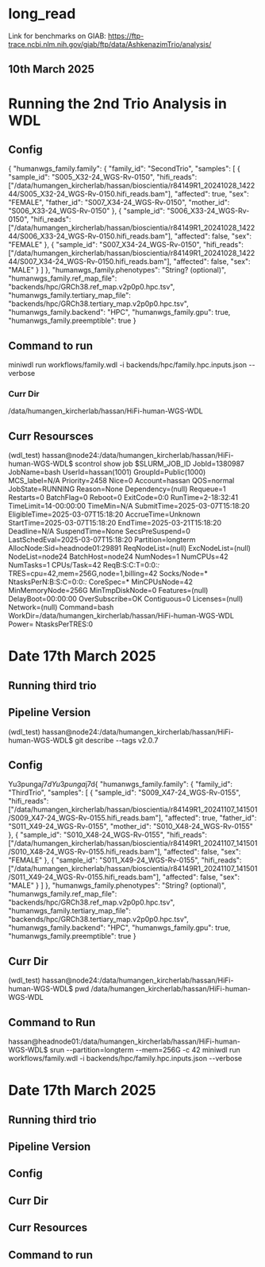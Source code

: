 # long_read


Link for benchmarks on GIAB: https://ftp-trace.ncbi.nlm.nih.gov/giab/ftp/data/AshkenazimTrio/analysis/




## 10th March 2025
# Running the 2nd Trio Analysis in WDL

## Config
{
  "humanwgs_family.family": {
    "family_id": "SecondTrio",
    "samples": [
      {
        "sample_id": "S005_X32-24_WGS-Rv-0150",
        "hifi_reads": ["/data/humangen_kircherlab/hassan/bioscientia/r84149R1_20241028_142244/S005_X32-24_WGS-Rv-0150.hifi_reads.bam"],
        "affected": true,
        "sex": "FEMALE",
        "father_id": "S007_X34-24_WGS-Rv-0150",
        "mother_id": "S006_X33-24_WGS-Rv-0150"
      },
      {
        "sample_id": "S006_X33-24_WGS-Rv-0150",
        "hifi_reads": ["/data/humangen_kircherlab/hassan/bioscientia/r84149R1_20241028_142244/S006_X33-24_WGS-Rv-0150.hifi_reads.bam"],
        "affected": false,
        "sex": "FEMALE"
      },
      {
        "sample_id": "S007_X34-24_WGS-Rv-0150",
        "hifi_reads": ["/data/humangen_kircherlab/hassan/bioscientia/r84149R1_20241028_142244/S007_X34-24_WGS-Rv-0150.hifi_reads.bam"],
        "affected": false,
        "sex": "MALE"
      }
    ]
  },
  "humanwgs_family.phenotypes": "String? (optional)",
  "humanwgs_family.ref_map_file": "backends/hpc/GRCh38.ref_map.v2p0p0.hpc.tsv",
  "humanwgs_family.tertiary_map_file": "backends/hpc/GRCh38.tertiary_map.v2p0p0.hpc.tsv",
  "humanwgs_family.backend": "HPC",
  "humanwgs_family.gpu": true,
  "humanwgs_family.preemptible": true
}


## Command to run
miniwdl run workflows/family.wdl -i backends/hpc/family.hpc.inputs.json --verbose
### Curr Dir
/data/humangen_kircherlab/hassan/HiFi-human-WGS-WDL

## Curr Resoursces
(wdl_test) hassan@node24:/data/humangen_kircherlab/hassan/HiFi-human-WGS-WDL$ scontrol show job $SLURM_JOB_ID
JobId=1380987 JobName=bash
   UserId=hassan(1001) GroupId=Public(1000) MCS_label=N/A
   Priority=2458 Nice=0 Account=hassan QOS=normal
   JobState=RUNNING Reason=None Dependency=(null)
   Requeue=1 Restarts=0 BatchFlag=0 Reboot=0 ExitCode=0:0
   RunTime=2-18:32:41 TimeLimit=14-00:00:00 TimeMin=N/A
   SubmitTime=2025-03-07T15:18:20 EligibleTime=2025-03-07T15:18:20
   AccrueTime=Unknown
   StartTime=2025-03-07T15:18:20 EndTime=2025-03-21T15:18:20 Deadline=N/A
   SuspendTime=None SecsPreSuspend=0 LastSchedEval=2025-03-07T15:18:20
   Partition=longterm AllocNode:Sid=headnode01:29891
   ReqNodeList=(null) ExcNodeList=(null)
   NodeList=node24
   BatchHost=node24
   NumNodes=1 NumCPUs=42 NumTasks=1 CPUs/Task=42 ReqB:S:C:T=0:0:*:*
   TRES=cpu=42,mem=256G,node=1,billing=42
   Socks/Node=* NtasksPerN:B:S:C=0:0:*:* CoreSpec=*
   MinCPUsNode=42 MinMemoryNode=256G MinTmpDiskNode=0
   Features=(null) DelayBoot=00:00:00
   OverSubscribe=OK Contiguous=0 Licenses=(null) Network=(null)
   Command=bash
   WorkDir=/data/humangen_kircherlab/hassan/HiFi-human-WGS-WDL
   Power=
   NtasksPerTRES:0


# Date 17th March 2025
## Running third trio

## Pipeline Version
(wdl_test) hassan@node24:/data/humangen_kircherlab/hassan/HiFi-human-WGS-WDL$ git describe --tags
v2.0.7


## Config
Yu3punga$j7dYu3punga$j7d{
  "humanwgs_family.family": {
    "family_id": "ThirdTrio",
    "samples": [
      {
        "sample_id": "S009_X47-24_WGS-Rv-0155",
        "hifi_reads": ["/data/humangen_kircherlab/hassan/bioscientia/r84149R1_20241107_141501/S009_X47-24_WGS-Rv-0155.hifi_reads.bam"],
        "affected": true,
        "father_id": "S011_X49-24_WGS-Rv-0155",
        "mother_id": "S010_X48-24_WGS-Rv-0155"
      },
      {
        "sample_id": "S010_X48-24_WGS-Rv-0155",
        "hifi_reads": ["/data/humangen_kircherlab/hassan/bioscientia/r84149R1_20241107_141501/S010_X48-24_WGS-Rv-0155.hifi_reads.bam"],
        "affected": false,
        "sex": "FEMALE"
      },
      {
        "sample_id": "S011_X49-24_WGS-Rv-0155",
        "hifi_reads": ["/data/humangen_kircherlab/hassan/bioscientia/r84149R1_20241107_141501/S011_X49-24_WGS-Rv-0155.hifi_reads.bam"],
        "affected": false,
        "sex": "MALE"
      }
    ]
  },
  "humanwgs_family.phenotypes": "String? (optional)",
  "humanwgs_family.ref_map_file": "backends/hpc/GRCh38.ref_map.v2p0p0.hpc.tsv",
  "humanwgs_family.tertiary_map_file": "backends/hpc/GRCh38.tertiary_map.v2p0p0.hpc.tsv",
  "humanwgs_family.backend": "HPC",
  "humanwgs_family.gpu": true,
  "humanwgs_family.preemptible": true
}

## Curr Dir
(wdl_test) hassan@node24:/data/humangen_kircherlab/hassan/HiFi-human-WGS-WDL$ pwd
/data/humangen_kircherlab/hassan/HiFi-human-WGS-WDL

## Command to Run
hassan@headnode01:/data/humangen_kircherlab/hassan/HiFi-human-WGS-WDL$ srun --partition=longterm --mem=256G -c 42 miniwdl run workflows/family.wdl -i backends/hpc/family.hpc.inputs.json --verbose


# Date 17th March 2025
## Running third trio
## Pipeline Version
## Config
## Curr Dir
## Curr Resources
## Command to run


